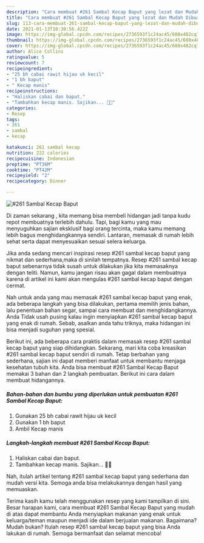 ```yaml
---
description: "Cara membuat #261 Sambal Kecap Baput yang lezat dan Mudah Dibuat"
title: "Cara membuat #261 Sambal Kecap Baput yang lezat dan Mudah Dibuat"
slug: 113-cara-membuat-261-sambal-kecap-baput-yang-lezat-dan-mudah-dibuat
date: 2021-01-13T10:30:56.422Z
image: https://img-global.cpcdn.com/recipes/2736593f1c24ac45/680x482cq70/261-sambal-kecap-baput-foto-resep-utama.jpg
thumbnail: https://img-global.cpcdn.com/recipes/2736593f1c24ac45/680x482cq70/261-sambal-kecap-baput-foto-resep-utama.jpg
cover: https://img-global.cpcdn.com/recipes/2736593f1c24ac45/680x482cq70/261-sambal-kecap-baput-foto-resep-utama.jpg
author: Alice Collins
ratingvalue: 5
reviewcount: 7
recipeingredient:
- "25 bh cabai rawit hijau uk kecil"
- "1 bh baput"
- " Kecap manis"
recipeinstructions:
- "Haliskan cabai dan baput."
- "Tambahkan kecap manis. Sajikan... 👩‍🍳"
categories:
- Resep
tags:
- 261
- sambal
- kecap

katakunci: 261 sambal kecap 
nutrition: 222 calories
recipecuisine: Indonesian
preptime: "PT36M"
cooktime: "PT42M"
recipeyield: "2"
recipecategory: Dinner

---
```



![#261 Sambal Kecap Baput](https://img-global.cpcdn.com/recipes/2736593f1c24ac45/680x482cq70/261-sambal-kecap-baput-foto-resep-utama.jpg)

Di zaman  sekarang , kita memang bisa membeli hidangan jadi tanpa kudu repot membuatnya terlebih dahulu. Tapi, bagi kamu yang mau menyuguhkan sajian eksklusif bagi orang tercinta, maka kamu memang lebih bagus menghidangkannya sendiri. Lantaran, memasak di rumah lebih sehat serta dapat menyesuaikan sesuai selera keluarga.

Jika anda sedang mencari inspirasi resep #261 sambal kecap baput yang nikmat dan sederhana,maka di sinilah tempatnya. Resep #261 sambal kecap baput  sebenarnya tidak susah untuk dilakukan jika kita memasaknya dengan teliti. Namun, kamu jangan risau akan gagal dalam membuatnya 
karena di artikel ini kami akan mengulas #261 sambal kecap baput dengan cermat.  



Nah untuk anda yang mau memasak #261 sambal kecap baput yang enak, ada beberapa langkah yang bisa dilakukan, pertama memilih jenis bahan, lalu penentuan bahan segar, sampai cara membuat dan menghidangkannya. Anda Tidak usah pusing kalau ingin menyiapkan #261 sambal kecap baput yang enak di rumah. Sebab, asalkan anda  tahu triknya, maka hidangan ini bisa menjadi suguhan yang spesial.

Berikut ini, ada beberapa cara praktis  dalam memasak resep #261 sambal kecap baput yang siap dihidangkan. Sekarang, mari kita coba kreasikan #261 sambal kecap baput sendiri di rumah. Tetap berbahan yang sederhana, sajian ini dapat memberi manfaat untuk membantu menjaga kesehatan tubuh kita. Anda bisa membuat #261 Sambal Kecap Baput memakai 3 bahan dan 2 langkah pembuatan. Berikut ini cara dalam membuat hidangannya.

<!--inarticleads1-->

##### Bahan-bahan dan bumbu yang diperlukan untuk pembuatan #261 Sambal Kecap Baput:

1. Gunakan 25 bh cabai rawit hijau uk kecil
1. Gunakan 1 bh baput
1. Ambil  Kecap manis




<!--inarticleads2-->

##### Langkah-langkah membuat #261 Sambal Kecap Baput:

1. Haliskan cabai dan baput.
1. Tambahkan kecap manis. Sajikan... 👩‍🍳




Nah, itulah artikel tentang  #261 sambal kecap baput  yang sederhana dan mudah versi kita. Semoga anda bisa melakukannya dengan hasil yang memuaskan. 

Terima kasih kamu telah menggunakan resep yang kami tampilkan di sini. Besar harapan kami, cara membuat  #261 Sambal Kecap Baput yang mudah di atas dapat membantu Anda menyiapkan makanan yang enak untuk keluarga/teman maupun menjadi ide dalam berjualan makanan. Bagaimana? Mudah bukan? Itulah resep #261 sambal kecap baput yang bisa Anda lakukan di rumah. Semoga bermanfaat dan selamat mencoba!

